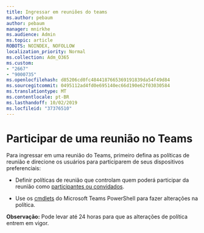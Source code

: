 ```yaml
---
title: Ingressar em reuniões do teams
ms.author: pebaum
author: pebaum
manager: mnirkhe
ms.audience: Admin
ms.topic: article
ROBOTS: NOINDEX, NOFOLLOW
localization_priority: Normal
ms.collection: Adm_O365
ms.custom:
- "2667"
- "9000735"
ms.openlocfilehash: d85206cd0fc4844187665369191839da54f49d84
ms.sourcegitcommit: 0495112ad4fd0e695140ec66d190e62f03030584
ms.translationtype: MT
ms.contentlocale: pt-BR
ms.lasthandoff: 10/02/2019
ms.locfileid: "37376510"
---
```

# <a name="join-a-meeting-in-teams"></a>Participar de uma reunião no Teams

Para ingressar em uma reunião do Teams, primeiro defina as políticas de reunião e direcione os usuários para participarem de seus dispositivos preferenciais:

- Definir políticas de reunião que controlam quem poderá participar da reunião como [participantes ou convidados](https://docs.microsoft.com/microsoftteams/meeting-policies-in-teams#meeting-policy-settings---participants--guests). 

- Use os [cmdlets](https://docs.microsoft.com/en-us/microsoftteams/teams-powershell-overview) do Microsoft Teams PowerShell para fazer alterações na política.    

**Observação:** Pode levar até 24 horas para que as alterações de política entrem em vigor.